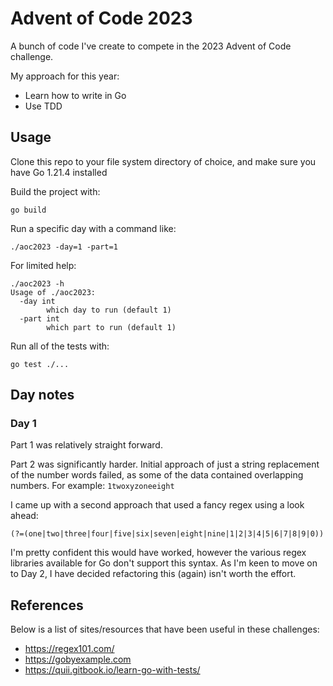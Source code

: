 # Advent of Code 2023

A bunch of code I've create to compete in the 2023 Advent of Code challenge.

My approach for this year:

* Learn how to write in Go
* Use TDD

## Usage

Clone this repo to your file system directory of choice, and make sure you have Go 1.21.4 installed

Build the project with:

```
go build
```

Run a specific day with a command like:

```
./aoc2023 -day=1 -part=1
```

For limited help:

```
./aoc2023 -h
Usage of ./aoc2023:
  -day int
        which day to run (default 1)
  -part int
        which part to run (default 1)
```

Run all of the tests with:

```
go test ./...
```

## Day notes

### Day 1

Part 1 was relatively straight forward.

Part 2 was significantly harder.  Initial approach of just a string replacement of the number words failed, as some of the data contained overlapping numbers.
For example: `1twoxyzoneeight`

I came up with a second approach that used a fancy regex using a look ahead:

```
(?=(one|two|three|four|five|six|seven|eight|nine|1|2|3|4|5|6|7|8|9|0))
```

I'm pretty confident this would have worked, however the various regex libraries available for Go don't support this syntax.  As I'm keen to move on to Day 2,
I have decided refactoring this (again) isn't worth the effort.

## References

Below is a list of sites/resources that have been useful in these challenges:

* https://regex101.com/
* https://gobyexample.com
* https://quii.gitbook.io/learn-go-with-tests/
